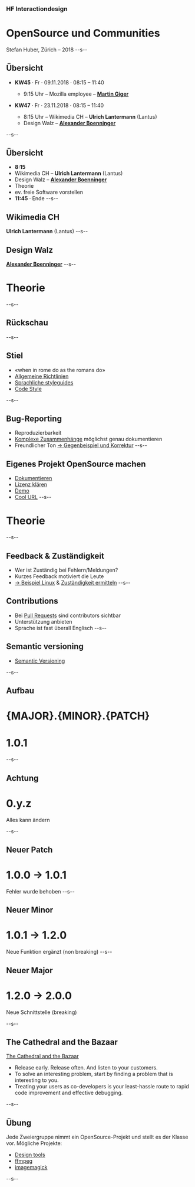 ### HF Interactiondesign

# OpenSource und Communities

Stefan Huber, Zürich – 2018 <!-- .element: class="footer" -->
--s--
## Übersicht

* **KW45** · Fr · 09.11.2018 · 08:15 – 11:40
  * 9:15 Uhr – Mozilla employee – [**Martin Giger**](https://mozillians.org/u/freaktechnik/)

* **KW47** · Fr · 23.11.2018 · 08:15 – 11:40
  * 8:15 Uhr – Wikimedia CH – **Ulrich Lantermann** (Lantus)
  * Design Walz – [**Alexander Boenninger**](http://walz.alexanderboenninger.de/)

--s--
## Übersicht

* **8:15**
* Wikimedia CH – **Ulrich Lantermann** (Lantus)
* Design Walz – [**Alexander Boenninger**](http://walz.alexanderboenninger.de/)
* Theorie
* ev. freie Software vorstellen
* **11:45** · Ende
--s--
## Wikimedia CH
**Ulrich Lantermann** (Lantus)
--s--
## Design Walz
[**Alexander Boenninger**](http://walz.alexanderboenninger.de/)
--s--
#  Theorie
--s--
## Rückschau
--s--
## Stiel
* «when in rome do as the romans do»
* [Allgemeine Richtlinien](https://github.com/prose/prose/blob/master/CONTRIBUTING.md)
* [Sprachliche styleguides](https://www.gatsbyjs.org/docs/gatsby-style-guide/#use-you-as-the-pronoun)
* [Code Style](https://google.github.io/styleguide/jsguide.html)


--s--
## Bug-Reporting

* Reproduzierbarkeit
* [Komplexe Zusammenhänge](https://signalwerk.github.io/css-opentype-substitution/) möglichst genau dokumentieren
* Freundlicher Ton [→ Gegenbeispiel und Korrektur](https://github.com/sass/sass/issues/871#issuecomment-436248915)
--s--
## Eigenes Projekt OpenSource machen

* [Dokumentieren](https://github.com/signalwerk/colorlab/issues/2)
* [Lizenz klären](https://github.com/signalwerk/colorlab/blob/master/LICENSE.txt)
* [Demo](https://github.com/signalwerk/colorlab)
* [Cool URL](https://colorlab.js.org/)
--s--

#  Theorie

--s--
## Feedback & Zuständigkeit

* Wer ist Zuständig bei Fehlern/Meldungen?
* Kurzes Feedback motiviert die Leute
* [→ Beispiel Linux](https://www.kernel.org/doc/linux/MAINTAINERS) & [Zuständigkeit ermitteln](https://github.com/torvalds/linux/blob/master/scripts/get_maintainer.pl)
--s--
## Contributions
* Bei [Pull Requests](https://github.com/signalwerk/thermalprinter/graphs/contributors) sind contributors sichtbar
* Unterstützung anbieten
* Sprache ist fast überall Englisch
--s--

## Semantic versioning

* [Semantic Versioning](https://semver.org/)

--s--
##  Aufbau

# {MAJOR}.{MINOR}.{PATCH}
# 1.0.1
--s--
## Achtung

# 0.y.z
Alles kann ändern

--s--
## Neuer Patch

# 1.0.0 → 1.0.1
Fehler wurde behoben
--s--
## Neuer Minor

# 1.0.1 → 1.2.0
Neue Funktion ergänzt (non breaking)
--s--
## Neuer Major
# 1.2.0 → 2.0.0
Neue Schnittstelle (breaking)

--s--
## The Cathedral and the Bazaar

[The Cathedral and the Bazaar](https://en.wikipedia.org/wiki/The_Cathedral_and_the_Bazaar)
* Release early. Release often. And listen to your customers.
* To solve an interesting problem, start by finding a problem that is interesting to you.
* Treating your users as co-developers is your least-hassle route to rapid code improvement and effective debugging.

--s--
## Übung

Jede Zweiergruppe nimmt ein OpenSource-Projekt und stellt es der Klasse vor. Mögliche Projekte:


* [Design tools](https://opensourcedesign.net/resources/)
* [ffmpeg](https://www.ffmpeg.org/)
* [imagemagick](https://www.imagemagick.org/script/index.php)


--s--
